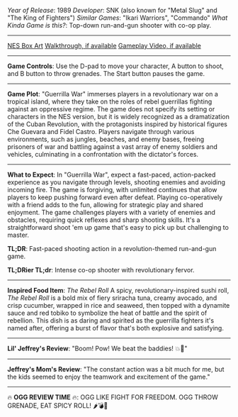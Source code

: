 *Year of Release*: 1989
*Developer*: SNK (also known for "Metal Slug" and "The King of Fighters")
*Similar Games*: "Ikari Warriors", "Commando"
*What Kinda Game is this?*: Top-down run-and-gun shooter with co-op play.

---
[NES Box Art](https://www.google.com/search?tbm=isch&q=NES+Box+Art+Guerrilla+War) 
[Walkthrough, if available](https://www.google.com/search?q=Walkthrough+NES+Guerrilla+War)
[Gameplay Video, if available](https://www.youtube.com/results?search_query=gameplay+NES+Guerrilla+War) 

- - -
**Game Controls**:
Use the D-pad to move your character, A button to shoot, and B button to throw grenades. The Start button pauses the game.

- - -
**Game Plot**: 
"Guerrilla War" immerses players in a revolutionary war on a tropical island, where they take on the roles of rebel guerrillas fighting against an oppressive regime. The game does not specify its setting or characters in the NES version, but it is widely recognized as a dramatization of the Cuban Revolution, with the protagonists inspired by historical figures Che Guevara and Fidel Castro. Players navigate through various environments, such as jungles, beaches, and enemy bases, freeing prisoners of war and battling against a vast array of enemy soldiers and vehicles, culminating in a confrontation with the dictator's forces.

- - -
**What to Expect**: 
In "Guerrilla War", expect a fast-paced, action-packed experience as you navigate through levels, shooting enemies and avoiding incoming fire. The game is forgiving, with unlimited continues that allow players to keep pushing forward even after defeat. Playing co-operatively with a friend adds to the fun, allowing for strategic play and shared enjoyment. The game challenges players with a variety of enemies and obstacles, requiring quick reflexes and sharp shooting skills. It's a straightforward shoot 'em up game that's easy to pick up but challenging to master.

**TL;DR**:
Fast-paced shooting action in a revolution-themed run-and-gun game.

**TL;DRier TL;dr**: 
Intense co-op shooter with revolutionary fervor.

---
**Inspired Food Item**: *The Rebel Roll*
A spicy, revolutionary-inspired sushi roll, *The Rebel Roll* is a bold mix of fiery sriracha tuna, creamy avocado, and crisp cucumber, wrapped in rice and seaweed, then topped with a dynamite sauce and red tobiko to symbolize the heat of battle and the spirit of rebellion. This dish is as daring and spirited as the guerrilla fighters it's named after, offering a burst of flavor that's both explosive and satisfying.

---
**Lil' Jeffrey's Review**: "Boom! Pow! We beat the baddies! 💥👬"

---
**Jeffrey's Mom's Review**: "The constant action was a bit much for me, but the kids seemed to enjoy the teamwork and excitement of the game."

---
🔥 **OGG REVIEW TIME** 🔥: OGG LIKE FIGHT FOR FREEDOM. OGG THROW GRENADE, EAT SPICY ROLL! 🌶️💣🍣